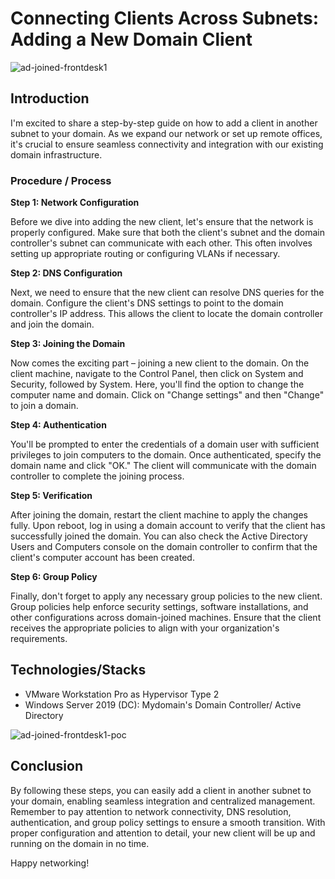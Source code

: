 # Connecting Clients Across Subnets: Adding a New Domain Client

![ad-joined-frontdesk1](https://github.com/rasheedjimoh/domainjoinseperatesubnet/assets/157264080/f6bf5950-354f-4d60-a53a-e2c4b827792e)


## Introduction
I'm excited to share a step-by-step guide on how to add a client in another subnet to your domain. As we expand our network or set up remote offices, it's crucial to ensure seamless connectivity and integration with our existing domain infrastructure.
 
### Procedure / Process

**Step 1: Network Configuration**

Before we dive into adding the new client, let's ensure that the network is properly configured. Make sure that both the client's subnet and the domain controller's subnet can communicate with each other. This often involves setting up appropriate routing or configuring VLANs if necessary.

**Step 2: DNS Configuration**

Next, we need to ensure that the new client can resolve DNS queries for the domain. Configure the client's DNS settings to point to the domain controller's IP address. This allows the client to locate the domain controller and join the domain.

**Step 3: Joining the Domain**

Now comes the exciting part – joining a new client to the domain. On the client machine, navigate to the Control Panel, then click on System and Security, followed by System. Here, you'll find the option to change the computer name and domain. Click on "Change settings" and then "Change" to join a domain.

**Step 4: Authentication**

You'll be prompted to enter the credentials of a domain user with sufficient privileges to join computers to the domain. Once authenticated, specify the domain name and click "OK." The client will communicate with the domain controller to complete the joining process.

**Step 5: Verification**

After joining the domain, restart the client machine to apply the changes fully. Upon reboot, log in using a domain account to verify that the client has successfully joined the domain. You can also check the Active Directory Users and Computers console on the domain controller to confirm that the client's computer account has been created.

**Step 6: Group Policy**

Finally, don't forget to apply any necessary group policies to the new client. Group policies help enforce security settings, software installations, and other configurations across domain-joined machines. Ensure that the client receives the appropriate policies to align with your organization's requirements.
  
## Technologies/Stacks
- VMware Workstation Pro as Hypervisor Type 2
- Windows Server 2019 (DC): Mydomain's Domain Controller/ Active Directory


![ad-joined-frontdesk1-poc](https://github.com/rasheedjimoh/domainjoinseperatesubnet/assets/157264080/c4243e25-76b4-48ff-97a1-80bfe5db1069)

## Conclusion
By following these steps, you can easily add a client in another subnet to your domain, enabling seamless integration and centralized management. Remember to pay attention to network connectivity, DNS resolution, authentication, and group policy settings to ensure a smooth transition. With proper configuration and attention to detail, your new client will be up and running on the domain in no time.

Happy networking!
